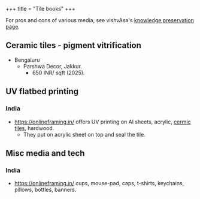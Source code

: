 +++
title = "Tile books"
+++

For pros and cons of various media, see vishvAsa's [knowledge preservation page](https://vishvAsa.github.io/notes/backup/knowledge-preservation).

## Ceramic tiles - pigment vitrification
- Bengaluru
  - Parshwa Decor, Jakkur. 
    - 650 INR/ sqft (2025).


## UV flatbed printing
### India
- https://onlineframing.in/ offers UV printing on Al sheets, acrylic, [cermic tiles](https://onlineframing.in/products/ceramic-tiles-printing), hardwood.
  - They put on acrylic sheet on top and seal the tile.

## Misc media and tech
### India
- https://onlineframing.in/  cups, mouse-pad, caps, t-shirts, keychains, pillows, bottles, banners.

